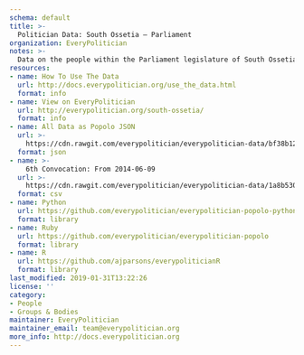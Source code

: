 ```yaml
---
schema: default
title: >-
  Politician Data: South Ossetia — Parliament
organization: EveryPolitician
notes: >-
  Data on the people within the Parliament legislature of South Ossetia.
resources:
- name: How To Use The Data
  url: http://docs.everypolitician.org/use_the_data.html
  format: info
- name: View on EveryPolitician
  url: http://everypolitician.org/south-ossetia/
  format: info
- name: All Data as Popolo JSON
  url: >-
    https://cdn.rawgit.com/everypolitician/everypolitician-data/bf38b126e367fa561861924669c7a5a86129c57a/data/South_Ossetia/Parliament/ep-popolo-v1.0.json
  format: json
- name: >-
    6th Convocation: From 2014-06-09
  url: >-
    https://cdn.rawgit.com/everypolitician/everypolitician-data/1a8b530862102066e30ea0803ff8b18a52d0f124/data/South_Ossetia/Parliament/term-2014.csv
  format: csv
- name: Python
  url: https://github.com/everypolitician/everypolitician-popolo-python
  format: library
- name: Ruby
  url: https://github.com/everypolitician/everypolitician-popolo
  format: library
- name: R
  url: https://github.com/ajparsons/everypoliticianR
  format: library
last_modified: 2019-01-31T13:22:26
license: ''
category:
- People
- Groups & Bodies
maintainer: EveryPolitician
maintainer_email: team@everypolitician.org
more_info: http://docs.everypolitician.org
---
```

